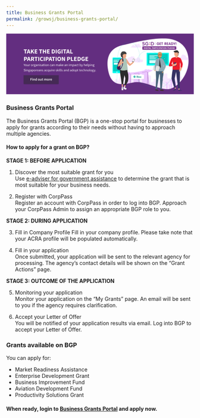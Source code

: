 ```yaml
---
title: Business Grants Portal
permalink: /growsj/business-grants-portal/
---
```

[![BGP](/images/programmes/products-and-services/bgp.png)](https://www.mci.gov.sg/digitalparticipationpledge)

### Business Grants Portal

The Business Grants Portal (BGP) is a one-stop portal for businesses to apply for grants according to their needs without having to approach multiple agencies.

#### How to apply for a grant on BGP?

**STAGE 1: BEFORE APPLICATION**

1.	Discover the most suitable grant for you
<br> Use <a href="https://ea-staging.l1t.molb.gov.sg/#/" target="_blank">e-adviser for government assistance</a> to determine the grant that is most suitable for 
your business needs.

2.	Register with CorpPass
<br>Register an account with CorpPass in order to log into BGP. Approach your CorpPass Admin to assign an appropriate BGP role to you.

**STAGE 2: DURING APPLICATION**

3.	Fill in Company Profile
Fill in your company profile. Please take note that your ACRA profile will be populated automatically. 

4.	Fill in your application
<br>Once submitted, your application will be sent to the relevant agency for processing. The agency’s contact details will be shown on the “Grant Actions” page.

**STAGE 3: OUTCOME OF THE APPLICATION**

5.	Monitoring your application
<br>Monitor your application on the “My Grants” page. An email will be sent to you if the agency requires clarification.

6.	Accept your Letter of Offer
<br>You will be notified of your application results via email. Log into BGP to accept your Letter of Offer.

### Grants available on BGP

You can apply for:

- Market Readiness Assistance 
- Enterprise Development Grant
- Business Improvement Fund
- Aviation Development Fund 
- Productivity Solutions Grant

#### When ready, login to <a href="https://www.businessgrants.gov.sg/" target="_blank">Business Grants Portal</a> and apply now.

